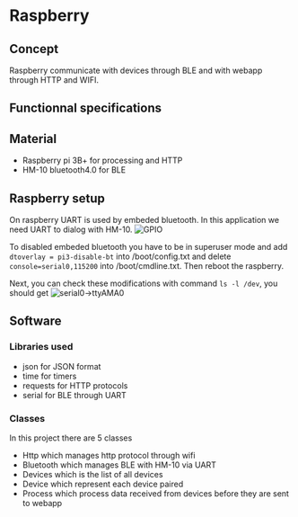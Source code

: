 # Raspberry

## Concept
Raspberry communicate with devices through BLE and with webapp through HTTP and WIFI.
## Functionnal specifications


## Material
* Raspberry pi 3B+ for processing and HTTP
* HM-10 bluetooth4.0 for BLE

## Raspberry setup
On raspberry UART is used by embeded bluetooth. In this application we need UART to dialog with HM-10.
![GPIO](https://www.framboise314.fr/wp-content/uploads/2017/02/port_serie_GPIO.png)

To disabled embeded bluetooth you have to be in superuser mode and add `dtoverlay = pi3-disable-bt` into /boot/config.txt and delete `console=serial0,115200` into /boot/cmdline.txt. Then reboot the raspberry.

Next, you can check these modifications with command `ls -l /dev`, you should get
![serial0->ttyAMA0](https://www.framboise314.fr/wp-content/uploads/2017/02/port_serie_install_02.png)

## Software

### Libraries used
* json for JSON format
* time for timers
* requests for HTTP protocols
* serial for BLE through UART


### Classes
In this project there are 5 classes
* Http which manages http protocol through wifi
* Bluetooth which manages BLE with HM-10 via UART
* Devices which is the list of all devices
* Device which represent each device paired
* Process which process data received from devices before they are sent to webapp